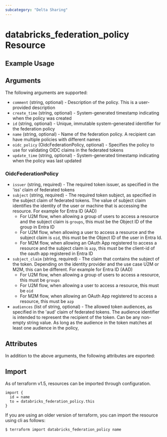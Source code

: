 ```yaml
---
subcategory: "Delta Sharing"
---
```

# databricks_federation_policy Resource


## Example Usage


## Arguments
The following arguments are supported:
* `comment` (string, optional) - Description of the policy. This is a user-provided description
* `create_time` (string, optional) - System-generated timestamp indicating when the policy was created
* `id` (string, optional) - Unique, immutable system-generated identifier for the federation policy
* `name` (string, optional) - Name of the federation policy. A recipient can have multiple policies with different names
* `oidc_policy` (OidcFederationPolicy, optional) - Specifies the policy to use for validating OIDC claims in the federated tokens
* `update_time` (string, optional) - System-generated timestamp indicating when the policy was last updated

### OidcFederationPolicy
* `issuer` (string, required) - The required token issuer, as specified in the 'iss' claim of federated tokens
* `subject` (string, required) - The required token subject, as specified in the subject claim of federated tokens.
  The value of subject claim identifies the identity of the user or machine that is accessing the resource.
  For example for Entra ID (AAD)
  - For U2M flow, when allowing a group of users to access a resource and the subject claim is `groups`, this must be the Object ID of the group in Entra ID
  - For U2M flow, when allowing a user to access a resource and the subject claim is `oid`, this must be the Object ID of the user in Entra Id.
  - For M2M flow, when allowing an OAuth App registered to access a resource and the subject claim is `azp`, this must be the client-id of the oauth app registered in Entra ID
* `subject_claim` (string, required) - The claim that contains the subject of the token.
  Depending on the identity provider and the use case U2M or M2M, this can be different.
  For example for Entra ID (AAD)
  - For U2M flow, when allowing a group of users to access a resource, this must be `groups`
  - For U2M flow, when allowing a user to access a resource, this must be `oid`
  - For M2M flow, when allowing an OAuth App registered to access a resource, this must be `azp`
* `audiences` (list of string, optional) - The allowed token audiences, as specified in the 'aud' claim of federated tokens.
  The audience identifier is intended to represent the recipient of the token.
  Can be any non-empty string value. As long as the audience in the token matches at least one audience in the policy,

## Attributes
In addition to the above arguments, the following attributes are exported:

## Import
As of terraform v1.5, resources can be imported through configuration.
```hcl
import {
  id = name
  to = databricks_federation_policy.this
}
```

If you are using an older version of terraform, you can import the resource using cli as follows:
```sh
$ terraform import databricks_federation_policy name
```